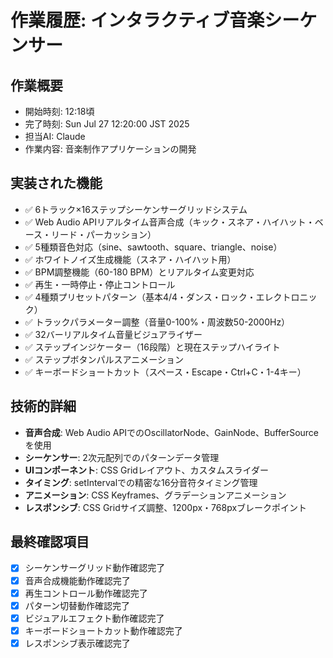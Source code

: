 # 作業履歴: インタラクティブ音楽シーケンサー

## 作業概要
- 開始時刻: 12:18頃
- 完了時刻: Sun Jul 27 12:20:00 JST 2025
- 担当AI: Claude
- 作業内容: 音楽制作アプリケーションの開発

## 実装された機能
- ✅ 6トラック×16ステップシーケンサーグリッドシステム
- ✅ Web Audio APIリアルタイム音声合成（キック・スネア・ハイハット・ベース・リード・パーカッション）
- ✅ 5種類音色対応（sine、sawtooth、square、triangle、noise）
- ✅ ホワイトノイズ生成機能（スネア・ハイハット用）
- ✅ BPM調整機能（60-180 BPM）とリアルタイム変更対応
- ✅ 再生・一時停止・停止コントロール
- ✅ 4種類プリセットパターン（基本4/4・ダンス・ロック・エレクトロニック）
- ✅ トラックパラメーター調整（音量0-100%・周波数50-2000Hz）
- ✅ 32バーリアルタイム音量ビジュアライザー
- ✅ ステップインジケーター（16段階）と現在ステップハイライト
- ✅ ステップボタンパルスアニメーション
- ✅ キーボードショートカット（スペース・Escape・Ctrl+C・1-4キー）

## 技術的詳細
- **音声合成**: Web Audio APIでのOscillatorNode、GainNode、BufferSourceを使用
- **シーケンサー**: 2次元配列でのパターンデータ管理
- **UIコンポーネント**: CSS Gridレイアウト、カスタムスライダー
- **タイミング**: setIntervalでの精密な16分音符タイミング管理
- **アニメーション**: CSS Keyframes、グラデーションアニメーション
- **レスポンシブ**: CSS Gridサイズ調整、1200px・768pxブレークポイント

## 最終確認項目
- [x] シーケンサーグリッド動作確認完了
- [x] 音声合成機能動作確認完了
- [x] 再生コントロール動作確認完了
- [x] パターン切替動作確認完了
- [x] ビジュアルエフェクト動作確認完了
- [x] キーボードショートカット動作確認完了
- [x] レスポンシブ表示確認完了